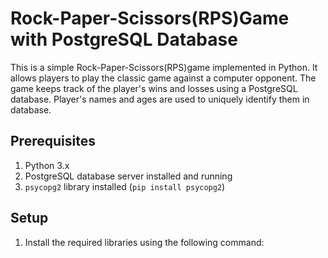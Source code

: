 # Rock-Paper-Scissors(RPS)Game with PostgreSQL Database
This is a simple Rock-Paper-Scissors(RPS)game implemented in Python. It allows players to play the classic game against a computer opponent. The game keeps track of the player's wins and losses using a PostgreSQL database. Player's names and ages are used to uniquely identify them in database.
## Prerequisites

1. Python 3.x
2. PostgreSQL database server installed and running
3. `psycopg2` library installed (`pip install psycopg2`)
## Setup
1. Install the required libraries using the following command:

